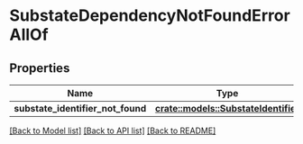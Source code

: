 # SubstateDependencyNotFoundErrorAllOf

## Properties

Name | Type | Description | Notes
------------ | ------------- | ------------- | -------------
**substate_identifier_not_found** | [**crate::models::SubstateIdentifier**](SubstateIdentifier.md) |  | 

[[Back to Model list]](../README.md#documentation-for-models) [[Back to API list]](../README.md#documentation-for-api-endpoints) [[Back to README]](../README.md)


